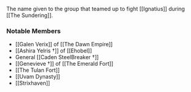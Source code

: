 The name given to the group that teamed up to fight [[Ignatius]] during [[The Sundering]].

### Notable Members 
- [[Galen Verix]] of [[The Dawn Empire]]
- [[Ashira Yelris †]] of [[Ehobel]]
- General [[Caden SteelBreaker †]]
- [[Genevieve †]] of [[The Emerald Fort]]
- [[The Tulan Fort]]
- [[Uvam Dynasty]]
- [[Strixhaven]]